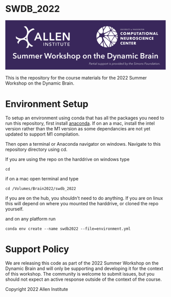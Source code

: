 # SWDB_2022
![SWDB_2022](/resources/cropped-SummerWorkshop_Header.png)

This is the repository for the course materials for the 2022 Summer Workshop on the Dynamic Brain.

# Environment Setup
To setup an environment using conda that has all the packages you need to run this repository, first install [anaconda](https://www.anaconda.com/products/distribution). If on an a mac, install the intel version rather than the M1 version as some dependancies are not yet updated to support M1 compilation. 

Then open a terminal or Anaconda navigator on windows. Navigate to this repository directory using cd. 

If you are using the repo on the harddrive on windows type 
```
cd 
```
if on a mac open terminal and type

```
cd /Volumes/Brain2022/swdb_2022
```
if you are on the hub, you shouldn't need to do anything. If you are on linux this will depend on where you mounted the harddrive, or cloned the repo yourself. 

 and on any platform run

```
conda env create --name swdb2022 --file=environment.yml
```


# Support Policy

We are releasing this code as part of the 2022 Summer Workshop on the Dynamic Brain and will only be supporting and developing it for the context of this workshop. The community is welcome to submit issues, but you should not expect an active response outside of the context of the course.

Copyright 2022 Allen Institute
